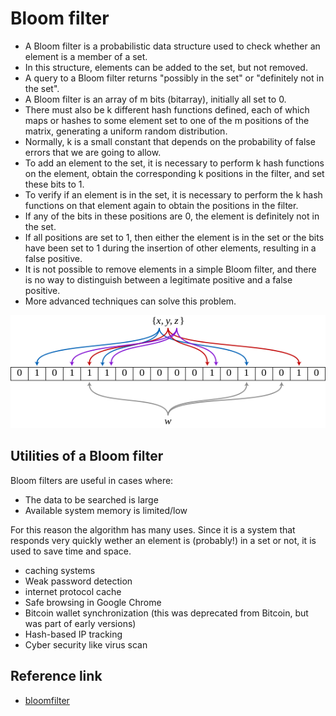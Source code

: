 # Bloom filter

- A Bloom filter is a probabilistic data structure used to check whether an element is a member of a set.
- In this structure, elements can be added to the set, but not removed.
- A query to a Bloom filter returns "possibly in the set" or "definitely not in the set".
- A Bloom filter is an array of m bits (bitarray), initially all set to 0.
- There must also be k different hash functions defined, each of which maps or hashes to some element set to one of the m positions of the matrix, generating a uniform random distribution. 
- Normally, k is a small constant that depends on the probability of false errors that we are going to allow.
- To add an element to the set, it is necessary to perform k hash functions on the element, obtain the corresponding k positions in the filter, and set these bits to 1.
- To verify if an element is in the set, it is necessary to perform the k hash functions on that element again to obtain the positions in the filter. 
- If any of the bits in these positions are 0, the element is definitely not in the set.
- If all positions are set to 1, then either the element is in the set or the bits have been set to 1 during the insertion of other elements, resulting in a false positive.
- It is not possible to remove elements in a simple Bloom filter, and there is no way to distinguish between a legitimate positive and a false positive. 
- More advanced techniques can solve this problem.

![alt text](image.png)

## Utilities of a Bloom filter
Bloom filters are useful in cases where:
- The data to be searched is large
- Available system memory is limited/low

For this reason the algorithm has many uses. Since it is a system that responds very quickly wether an element is (probably!) in a set or not, it is used to save time and space.

- caching systems
- Weak password detection
- internet protocol cache
- Safe browsing in Google Chrome
- Bitcoin wallet synchronization (this was deprecated from Bitcoin, but was part of early versions)
- Hash-based IP tracking
- Cyber security like virus scan




## Reference link
- [bloomfilter](https://github.com/oscarpascualbakker/bloomfilter)